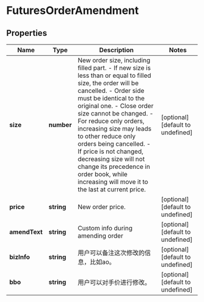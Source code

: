 # FuturesOrderAmendment

## Properties

Name | Type | Description | Notes
------------ | ------------- | ------------- | -------------
**size** | **number** | New order size, including filled part.  - If new size is less than or equal to filled size, the order will be cancelled. - Order side must be identical to the original one. - Close order size cannot be changed. - For reduce only orders, increasing size may leads to other reduce only orders being cancelled. - If price is not changed, decreasing size will not change its precedence in order book, while increasing will move it to the last at current price. | [optional] [default to undefined]
**price** | **string** | New order price. | [optional] [default to undefined]
**amendText** | **string** | Custom info during amending order | [optional] [default to undefined]
**bizInfo** | **string** | 用户可以备注这次修改的信息，比如ao。 | [optional] [default to undefined]
**bbo** | **string** | 用户可以对手价进行修改。 | [optional] [default to undefined]

